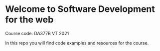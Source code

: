 # Welcome to Software Development for the web

Course code: DA377B VT 2021

In this repo you will find code examples and resources for the course. 




